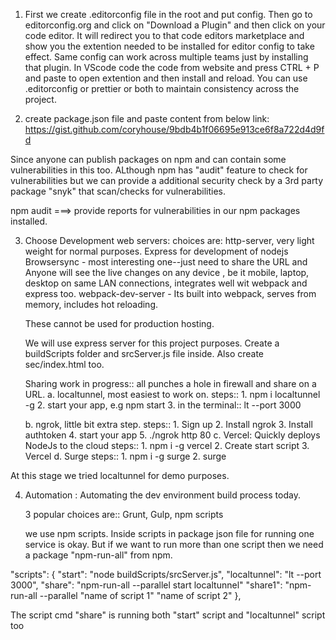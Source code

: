 1. First we create .editorconfig file in the root and put config. Then go to editorconfig.org and click on "Download a Plugin" and then click on your code editor.
It will redirect you to that code editors marketplace and show you the extention needed to be installed for editor config to take effect. Same config can work across multiple teams just by installing that plugin. In VScode code the code from website and press CTRL + P and paste to open extention and then install and reload. 
You can use .editorconfig or prettier or both to maintain consistency across the project.

2. create package.json file and paste content from below link:
    https://gist.github.com/coryhouse/9bdb4b1f06695e913ce6f8a722d4d9fd 

  Since anyone can publish packages on npm and can contain some vulnerabilities in this too. ALthough npm has "audit" feature to check for vulnerabilities but we can provide a additional security check by a 3rd party package "snyk" that scan/checks for vulnerabilities.

  npm audit ===> provide reports for vulnerabilities in our npm packages installed.

3. Choose Development web servers:
    choices are: 
    http-server, very light weight for normal purposes.
    Express for development of nodejs
    Browsersync - most interesting one--just need to share the URL and Anyone will see the live changes on any device , be it mobile, laptop, desktop on same LAN connections, integrates well wit webpack and express too.
    webpack-dev-server - Its built into webpack, serves from memory, includes hot reloading.

    These cannot be used for production hosting.

    We will use express server for this project purposes.
    Create a buildScripts folder and srcServer.js file inside.
    Also create sec/index.html too.

    Sharing work in progress:: all punches a hole in firewall and share on a URL.
    a. localtunnel, most easiest to work on.
        steps::
            1. npm i localtunnel -g
            2. start your app, e.g npm start
            3. in the terminal:: lt --port 3000
  
    b. ngrok, little bit extra step.
        steps::
            1. Sign up
            2. Install ngrok
            3. Install authtoken
            4. start your app
            5. ./ngrok http 80
    c. Vercel: Quickly deploys NodeJs to the cloud
        steps::
            1. npm i -g vercel
            2. Create start script
            3. Vercel
    d. Surge
        steps::
            1. npm i -g surge
            2. surge

At this stage we tried localtunnel for demo purposes.


4. Automation : Automating the dev environment build process today.

    3 popular choices are::
      Grunt, Gulp, npm scripts

    we use npm scripts. Inside scripts in package json file for running one service is okay. 
    But if we want to run more than one script then we need a package "npm-run-all" from npm.

  "scripts": {
    "start": "node buildScripts/srcServer.js",
    "localtunnel": "lt --port 3000",
    "share": "npm-run-all --parallel start localtunnel"
    "share1": "npm-run-all --parallel "name of script 1" "name of script 2"
    },

  The script cmd "share" is running both "start" script and "localtunnel" script too 
